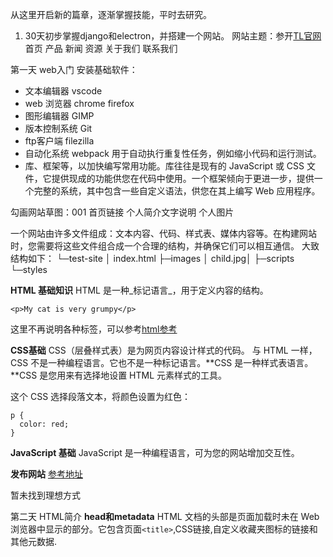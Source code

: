 从这里开启新的篇章，逐渐掌握技能，平时去研究。
1. 30天初步掌握django和electron，并搭建一个网站。
网站主题：参开[TL官网](https://www.teng-lee.com/)
首页 产品 新闻 资源 关于我们 联系我们

第一天
web入门
安装基础软件：

- 文本编辑器   vscode
- web 浏览器 chrome firefox
- 图形编辑器 GIMP
- 版本控制系统 Git
- ftp客户端 filezilla
- 自动化系统 webpack 用于自动执行重复性任务，例如缩小代码和运行测试。
-  库、框架等，以加快编写常用功能。库往往是现有的 JavaScript 或 CSS 文件，它提供现成的功能供您在代码中使用。一个框架倾向于更进一步，提供一个完整的系统，其中包含一些自定义语法，供您在其上编写 Web 应用程序。

勾画网站草图：001
首页链接
个人简介文字说明   个人图片

一个网站由许多文件组成：文本内容、代码、样式表、媒体内容等。在构建网站时，您需要将这些文件组合成一个合理的结构，并确保它们可以相互通信。
大致结构如下：
└─test-site
    │  index.html
    ├─images
    │      child.jpg│
    ├─scripts
    └─styles

**HTML 基础知识**
HTML 是一种_标记语言_，用于定义内容的结构。
```
<p>My cat is very grumpy</p>
```

这里不再说明各种标签，可以参考[html参考](https://www.runoob.com/html/html-tutorial.html)

**CSS基础**
CSS（层叠样式表）是为网页内容设计样式的代码。
与 HTML 一样，CSS 不是一种编程语言。它也不是一种标记语言。**CSS 是一种样式表语言。**CSS 是您用来有选择地设置 HTML 元素样式的工具。

这个 CSS 选择段落文本，将颜色设置为红色：
```
p {
  color: red;
}
```
**JavaScript 基础**
JavaScript 是一种编程语言，可为您的网站增加交互性。

**发布网站**
[参考地址](https://www.codecademy.com/learn/deploy-a-website)

暂未找到理想方式

第二天
HTML简介
**head和metadata**
HTML 文档的头部是页面加载时未在 Web 浏览器中显示的部分。它包含页面`<title>`,CSS链接,自定义收藏夹图标的链接和其他元数据.


<!--stackedit_data:
eyJoaXN0b3J5IjpbMTQ1NjU0NDMwOCwtMTY2MTY3MDczNCw0OT
kwNDczMTYsLTYxOTYyNTgxNywtMTAxOTA0NDMyMyw1MjU4MzQx
MjMsMTMyMDYxODQ0MiwtMTAzODkwNTc4LDExNTE0NTEyNjEsLT
E1Njk2OTMzMzEsLTE2NjQzNDY3MzksLTIwODg3NDY2MTJdfQ==

-->